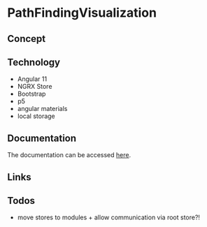 # PathFindingVisualization

## Concept

## Technology

- Angular 11
- NGRX Store
- Bootstrap
- p5
- angular materials
- local storage

## Documentation

The documentation can be accessed [here](documentation/overview.md).

## Links

## Todos

- move stores to modules + allow communication via root store?!
